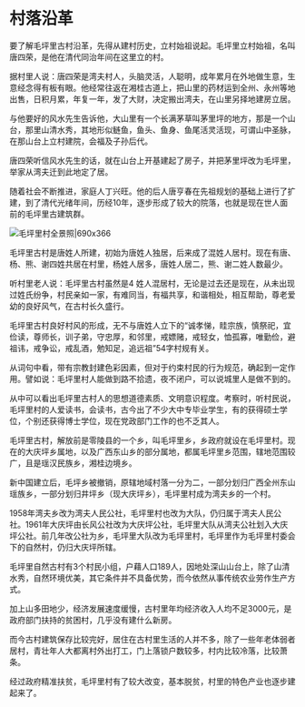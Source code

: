 # 村落沿革

要了解毛坪里古村沿革，先得从建村历史，立村始祖说起。毛坪里立村始祖，名叫唐四荣，是他在清代同治年间在这里立的村。

据村里人说：唐四荣是湾夫村人，头脑灵活，人聪明，成年累月在外地做生意，生意经念得有板有眼。他经常往返在湘桂古道上，把山里的药材运到全州、永州等地出售，日积月累，年复一年，发了大财，决定搬出湾夫，在山里另择地建房立居。

与他要好的风水先生告诉他，大山里有一个长满茅草叫茅里坪的地方，那是一个山台，那里山清水秀，其地形似鲢鱼，鱼头、鱼身、鱼尾活灵活现，可谓山中圣脉，在那山台上立村建院，会福及子孙后代。

唐四荣听信风水先生的话，就在山台上开基建起了房子，并把茅里坪改为毛坪里，举家从湾夫迁到此地定了居。

随着社会不断推进，家庭人丁兴旺。他的后人唐亨春在先祖规划的基础上进行了扩建，到了清代光绪年间，历经10年，逐步形成了较大的院落，也就是现在世人面前的毛坪里古建筑群。

![毛坪里村全景照|690x366](https://cdn.ossez.com/discourse-uploads/original/2X/b/bb1251d5a5d9d9eb635fd915e6462f5cacaab188.jpeg ':size=690')

毛坪里古村是唐姓人所建，初始为唐姓人独居，后来成了混姓人居村。现在有唐、杨、熊、谢四姓共居在村里，杨姓人居多，唐姓人居二，熊、谢二姓人数最少。

听村里老人说：毛坪里古村虽然是4 姓人混居村，无论是过去还是现在，从未出现过姓氏纷争，村民亲如一家，有难同当，有福共享，和谐相处，相互帮助，尊老爱幼的良好风气，在古村长久盛行。

毛坪里古村良好村风的形成，无不与唐姓人立下的“诚孝悌，眭宗族，慎祭祀，宜俭读，尊师长，训子弟，守忠厚，和邻里，戒嫖赌，戒轻女，恤孤寡，唯勤俭，避祖讳，戒争讼，戒乱酒，勉知足，追远祖”54字村规有关。

从词句中看，带有宗教封建色彩因素，但对于约束村民的行为规范，确起到一定作用。譬如说：毛坪里村人能做到路不拾遗，夜不闭户，可以说城里人是做不到的。

从中可以看出毛坪里古村人的思想道德素质、文明意识程度。考察时，听村民说，毛坪里村的人爱读书，会读书，古今出了不少大中专毕业学生，有的获得硕士学位，个别还获得博士学位，现在党政部门工作的也不乏其人。

毛坪里古村，解放前是零陵县的一个乡，叫毛坪里乡，乡政府就设在毛坪里村。现在的大庆坪乡属地，以及广西东山乡的部分属地，都属毛坪里乡范围，辖地范围较广，且是瑶汉民族乡，湘桂边境乡。

新中国建立后，毛坪乡被撤销，原辖地域村落一分为二，一部分划归广西全州东山瑶族乡，一部分划归井坪乡（现大庆坪乡），毛坪里村成为湾夫乡的一个村。

1958年湾夫乡改为湾夫人民公社，毛坪里村也改为大队，仍归属于湾夫人民公社。1961年大庆坪由长风公社改为大庆坪公社，毛坪里大队从湾夫公社划入大庆坪公社。前几年改公社为乡，毛坪里大队改为毛坪里村，毛坪里作为毛坪里村委会下的自然村，仍归大庆坪所辖。

毛坪里自然古村有3个村民小组，户藉人口189人，因地处深山山台上，除了山清水秀，自然环境优美，其它条件并不具备优势，而今依然从事传统农业劳作生产方式。

加上山多田地少，经济发展速度缓慢，古村里年均经济收入人均不足3000元，是政府部门扶持的贫困村，几乎没有建什么新房。

而今古村建筑保存比较完好，居住在古村里生活的人并不多，除了一些年老体弱者居村，青壮年人大都离村外出打工，门上落锁户数较多，村内比较冷落，比较萧条。

经过政府精准扶贫，毛坪里村有了较大改变，基本脱贫，村里的特色产业也逐步建起来了。
